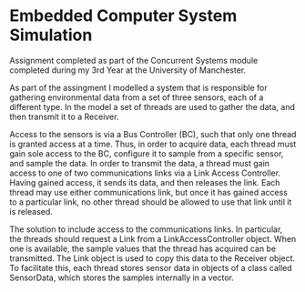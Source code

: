 # Embedded Computer System Simulation

Assignment completed as part of the Concurrent Systems module completed during my 3rd Year at the University of Manchester. 

As part of the assingment I modelled  a system that is responsible for gathering environmental data from a set of three sensors, each of a different type. In the model a set of threads are used to gather the data, and then transmit it to a Receiver.

Access to the sensors is via a Bus Controller (BC), such that only one thread is granted access at a time. Thus, in order to acquire data, each thread must gain sole access to the BC, configure it to sample from a specific sensor, and sample the data. In order to transmit the data, a thread must gain access to one of two communications links via a Link Access Controller. Having gained access, it sends its data, and then releases the link. Each thread may use either communications link, but once it has gained access to a particular link, no other thread should be allowed to use that link until it is released.

The solution to include access to the communications links. In particular, the threads should request a Link from a LinkAccessController object. When one is available, the sample values that the thread has acquired can be transmitted. The Link object is used to copy this data to the Receiver object. To facilitate this, each thread stores sensor data in objects of a class called SensorData, which stores the samples internally in a vector.
